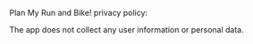 Plan My Run and Bike! privacy policy:

The app does not collect any user information or personal data.